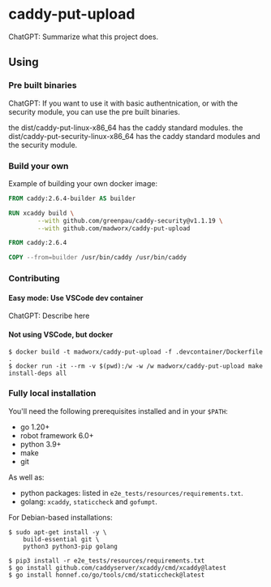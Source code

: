 # caddy-put-upload

ChatGPT: Summarize what this project does.

## Using

### Pre built binaries

ChatGPT: If you want to use it with basic authentnication, or with the security module, you can use the pre built binaries.

the dist/caddy-put-linux-x86_64 has the caddy standard modules.
the dist/caddy-put-security-linux-x86_64 has the caddy standard modules and the security module.

### Build your own

Example of building your own docker image:

```dockerfile
FROM caddy:2.6.4-builder AS builder

RUN xcaddy build \
        --with github.com/greenpau/caddy-security@v1.1.19 \
        --with github.com/madworx/caddy-put-upload

FROM caddy:2.6.4

COPY --from=builder /usr/bin/caddy /usr/bin/caddy
```

### Contributing

#### Easy mode: Use VSCode dev container

ChatGPT: Describe here

#### Not using VSCode, but docker

```shell
$ docker build -t madworx/caddy-put-upload -f .devcontainer/Dockerfile .
$ docker run -it --rm -v $(pwd):/w -w /w madworx/caddy-put-upload make install-deps all
```

### Fully local installation

You'll need the following prerequisites installed and in your `$PATH`:

- go 1.20+
- robot framework 6.0+
- python 3.9+
- make
- git

As well as:

- python packages: listed in `e2e_tests/resources/requirements.txt`.
- golang: `xcaddy`, `staticcheck` and `gofumpt`.

For Debian-based installations:

```shell
$ sudo apt-get install -y \
    build-essential git \
    python3 python3-pip golang

$ pip3 install -r e2e_tests/resources/requirements.txt
$ go install github.com/caddyserver/xcaddy/cmd/xcaddy@latest
$ go install honnef.co/go/tools/cmd/staticcheck@latest
```
